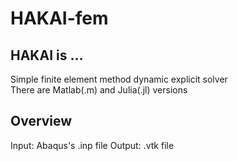 # HAKAI-fem
## HAKAI is ...  
Simple finite element method dynamic explicit solver  
There are Matlab(.m) and Julia(.jl) versions  

## Overview  
Input: Abaqus's .inp file
Output: .vtk file  

